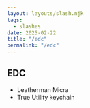 ```yaml
---
layout: layouts/slash.njk
tags:
  - slashes
date: 2025-02-22
title: "/edc"
permalink: "/edc"
---
```


## EDC

- Leatherman Micra
- True Utility keychain
